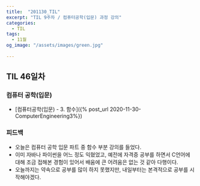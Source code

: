 ```yaml
---
title:  "201130_TIL"
excerpt: "TIL 9주차 / 컴퓨터공학(입문) 과정 강의"
categories:
  - TIL
tags:
  - 11월
og_image: "/assets/images/green.jpg"
  
---
```

## TIL 46일차

### 컴퓨터 공학(입문)
- [컴퓨터공학(입문) - 3. 함수]({% post_url 2020-11-30-ComputerEngineering3%})

### 피드백
- 오늘은 컴퓨터 공학 입문 파트 중 함수 부분 강의를 들었다.
- 이미 자바나 파이썬을 어느 정도 익혔었고, 예전에 자격증 공부를 하면서 C언어에 대해 조금 접해본 경험이 있어서 배움에 큰 어려움은 없는 것 같아 다행이다.
- 오늘까지는 약속으로 공부를 많이 하지 못했지만, 내일부터는 본격적으로 공부를 시작해야겠다.
